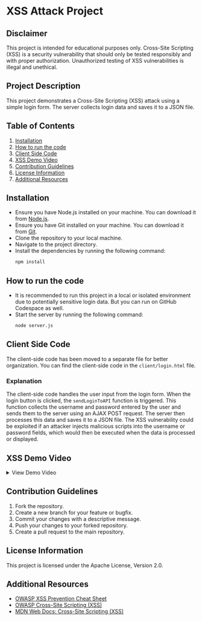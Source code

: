 # XSS Attack Project

## Disclaimer
This project is intended for educational purposes only. Cross-Site Scripting (XSS) is a security vulnerability that should only be tested responsibly and with proper authorization. Unauthorized testing of XSS vulnerabilities is illegal and unethical.

## Project Description
This project demonstrates a Cross-Site Scripting (XSS) attack using a simple login form. The server collects login data and saves it to a JSON file.

## Table of Contents

1. [Installation](#installation)
2. [How to run the code](#how-to-run-the-code)
3. [Client Side Code](#client-side-code)
4. [XSS Demo Video](#xss-demo-video)
5. [Contribution Guidelines](#contribution-guidelines)
6. [License Information](#license-information)
7. [Additional Resources](#additional-resources)

## Installation

* Ensure you have Node.js installed on your machine. You can download it from [Node.js](https://nodejs.org/).
* Ensure you have Git installed on your machine. You can download it from [Git](https://git-scm.com/).
* Clone the repository to your local machine.
* Navigate to the project directory.
* Install the dependencies by running the following command:
  ```bash
  npm install
  ```

## How to run the code

* It is recommended to run this project in a local or isolated environment due to potentially sensitive login data. But you can run on GitHub Codespace as well.
* Start the server by running the following command:
  ```bash
  node server.js
  ```

## Client Side Code

The client-side code has been moved to a separate file for better organization. You can find the client-side code in the `client/login.html` file.

### Explanation
The client-side code handles the user input from the login form. When the login button is clicked, the `sendLoginToAPI` function is triggered. This function collects the username and password entered by the user and sends them to the server using an AJAX POST request. The server then processes this data and saves it to a JSON file. The XSS vulnerability could be exploited if an attacker injects malicious scripts into the username or password fields, which would then be executed when the data is processed or displayed.

## XSS Demo Video
<details><summary>View Demo Video</summary>


https://github.com/user-attachments/assets/289917ae-d0b3-43f3-8b9d-1af6f298c824

</details>


## Contribution Guidelines

1. Fork the repository.
2. Create a new branch for your feature or bugfix.
3. Commit your changes with a descriptive message.
4. Push your changes to your forked repository.
5. Create a pull request to the main repository.

## License Information

This project is licensed under the Apache License, Version 2.0.

## Additional Resources

* [OWASP XSS Prevention Cheat Sheet](https://cheatsheetseries.owasp.org/cheatsheets/Cross_Site_Scripting_Prevention_Cheat_Sheet.html)
* [OWASP Cross-Site Scripting (XSS)](https://owasp.org/www-community/attacks/xss/)
* [MDN Web Docs: Cross-Site Scripting (XSS)](https://developer.mozilla.org/en-US/docs/Glossary/Cross-site_scripting)
